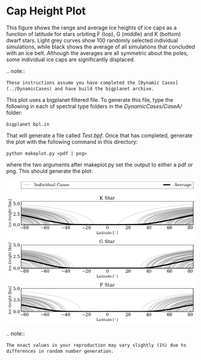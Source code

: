 # Cap Height Plot

This figure shows the range and average ice heights of ice caps as a function of latitude for stars orbiting F (top), G (middle) and K (bottom) dwarf stars. Light grey curves show 100 randomly selected individual simulations, while black shows the average of all simulations that concluded with an ice belt. Although the averages are all symmetric about the poles, some individual ice caps are significantly displaced.

.. note:: 

    These instructions assume you have completed the [Dynamic Cases](../DynamicCases) and have build the bigplanet archive.

This plot uses a bigplanet filtered file. To generate this file, type the following in each of spectral type folders in the _DynamicCases/CaseA/_ folder:

```
bigplanet bpl.in
```

That will generate a file called _Test.bpf_. Once that has completed,  generate the plot with the following command in this directory:

```
python makeplot.py <pdf | png>
```

where the two arguments after makeplot.py set the output to either a pdf or png. This should generate the plot:

![CapHeight](CapHeight.png)

.. note::

    The exact values in your reproduction may vary slightly (1%) due to differences in random number generation.